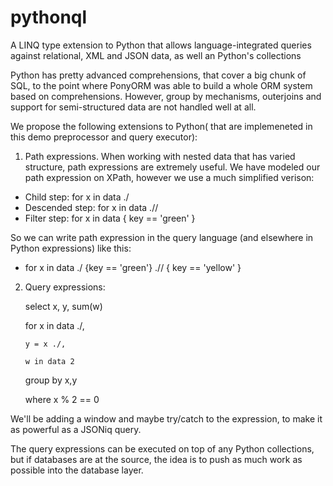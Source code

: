 # pythonql
A LINQ type extension to Python that allows language-integrated queries against relational, XML and JSON data, as well an Python's collections


Python has pretty advanced comprehensions, that cover a big chunk of SQL, to the point where PonyORM was able to build a whole ORM system based on comprehensions. However, group by mechanisms, outerjoins and support for semi-structured data are not handled well at all.


We propose the following extensions to Python( that are implemeneted in this demo preprocessor and query executor):

1. Path expressions. When working with nested data that has varied structure, path expressions are extremely useful. We have modeled our path expression on XPath, however we use a much simplified verison:

  - Child step:  for x in data ./ 
  - Descended step: for x in data .//
  - Filter step: for x in data { key == 'green' }

So we can write path expression in the query language (and elsewhere in Python expressions) like this:

  - for x in data ./ {key == 'green'} .// { key == 'yellow' }

2. Query expressions:

   select x, y, sum(w)

   for x in data ./,

       y = x ./,

       w in data 2

   group by x,y

   where x % 2 == 0


We'll be adding a window and maybe try/catch to the expression, to make it as powerful as a JSONiq query.


The query expressions can be executed on top of any Python collections, but if databases are at the source, the
idea is to push as much work as possible into the database layer.
